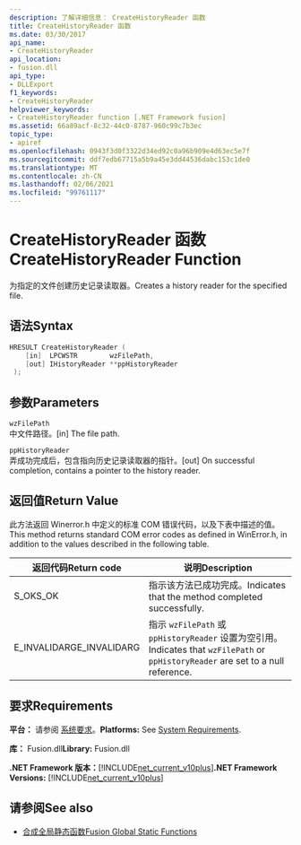 ```yaml
---
description: 了解详细信息： CreateHistoryReader 函数
title: CreateHistoryReader 函数
ms.date: 03/30/2017
api_name:
- CreateHistoryReader
api_location:
- fusion.dll
api_type:
- DLLExport
f1_keywords:
- CreateHistoryReader
helpviewer_keywords:
- CreateHistoryReader function [.NET Framework fusion]
ms.assetid: 66a89acf-8c32-44c0-8787-960c99c7b3ec
topic_type:
- apiref
ms.openlocfilehash: 0943f3d0f3322d34ed92c0a96b909e4d63ec5e7f
ms.sourcegitcommit: ddf7edb67715a5b9a45e3dd44536dabc153c1de0
ms.translationtype: MT
ms.contentlocale: zh-CN
ms.lasthandoff: 02/06/2021
ms.locfileid: "99761117"
---
```

# <a name="createhistoryreader-function"></a><span data-ttu-id="1118d-103">CreateHistoryReader 函数</span><span class="sxs-lookup"><span data-stu-id="1118d-103">CreateHistoryReader Function</span></span>

<span data-ttu-id="1118d-104">为指定的文件创建历史记录读取器。</span><span class="sxs-lookup"><span data-stu-id="1118d-104">Creates a history reader for the specified file.</span></span>  
  
## <a name="syntax"></a><span data-ttu-id="1118d-105">语法</span><span class="sxs-lookup"><span data-stu-id="1118d-105">Syntax</span></span>  
  
```cpp  
HRESULT CreateHistoryReader (  
    [in]  LPCWSTR        wzFilePath,  
    [out] IHistoryReader **ppHistoryReader  
 );  
```  
  
## <a name="parameters"></a><span data-ttu-id="1118d-106">参数</span><span class="sxs-lookup"><span data-stu-id="1118d-106">Parameters</span></span>  

 `wzFilePath`  
 <span data-ttu-id="1118d-107">中文件路径。</span><span class="sxs-lookup"><span data-stu-id="1118d-107">[in] The file path.</span></span>  
  
 `ppHistoryReader`  
 <span data-ttu-id="1118d-108">弄成功完成后，包含指向历史记录读取器的指针。</span><span class="sxs-lookup"><span data-stu-id="1118d-108">[out] On successful completion, contains a pointer to the history reader.</span></span>  
  
## <a name="return-value"></a><span data-ttu-id="1118d-109">返回值</span><span class="sxs-lookup"><span data-stu-id="1118d-109">Return Value</span></span>  

 <span data-ttu-id="1118d-110">此方法返回 Winerror.h 中定义的标准 COM 错误代码，以及下表中描述的值。</span><span class="sxs-lookup"><span data-stu-id="1118d-110">This method returns standard COM error codes as defined in WinError.h, in addition to the values described in the following table.</span></span>  
  
|<span data-ttu-id="1118d-111">返回代码</span><span class="sxs-lookup"><span data-stu-id="1118d-111">Return code</span></span>|<span data-ttu-id="1118d-112">说明</span><span class="sxs-lookup"><span data-stu-id="1118d-112">Description</span></span>|  
|-----------------|-----------------|  
|<span data-ttu-id="1118d-113">S_OK</span><span class="sxs-lookup"><span data-stu-id="1118d-113">S_OK</span></span>|<span data-ttu-id="1118d-114">指示该方法已成功完成。</span><span class="sxs-lookup"><span data-stu-id="1118d-114">Indicates that the method completed successfully.</span></span>|  
|<span data-ttu-id="1118d-115">E_INVALIDARG</span><span class="sxs-lookup"><span data-stu-id="1118d-115">E_INVALIDARG</span></span>|<span data-ttu-id="1118d-116">指示 `wzFilePath` 或 `ppHistoryReader` 设置为空引用。</span><span class="sxs-lookup"><span data-stu-id="1118d-116">Indicates that `wzFilePath` or `ppHistoryReader` are set to a null reference.</span></span>|  
  
## <a name="requirements"></a><span data-ttu-id="1118d-117">要求</span><span class="sxs-lookup"><span data-stu-id="1118d-117">Requirements</span></span>  

 <span data-ttu-id="1118d-118">**平台：** 请参阅 [系统要求](../../get-started/system-requirements.md)。</span><span class="sxs-lookup"><span data-stu-id="1118d-118">**Platforms:** See [System Requirements](../../get-started/system-requirements.md).</span></span>  
  
 <span data-ttu-id="1118d-119">**库：** Fusion.dll</span><span class="sxs-lookup"><span data-stu-id="1118d-119">**Library:** Fusion.dll</span></span>  
  
 <span data-ttu-id="1118d-120">**.NET Framework 版本：**[!INCLUDE[net_current_v10plus](../../../../includes/net-current-v10plus-md.md)]</span><span class="sxs-lookup"><span data-stu-id="1118d-120">**.NET Framework Versions:** [!INCLUDE[net_current_v10plus](../../../../includes/net-current-v10plus-md.md)]</span></span>  
  
## <a name="see-also"></a><span data-ttu-id="1118d-121">请参阅</span><span class="sxs-lookup"><span data-stu-id="1118d-121">See also</span></span>

- [<span data-ttu-id="1118d-122">合成全局静态函数</span><span class="sxs-lookup"><span data-stu-id="1118d-122">Fusion Global Static Functions</span></span>](fusion-global-static-functions.md)
